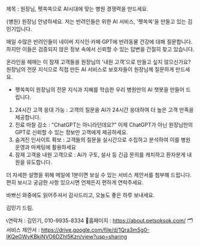 제목 : 원장님, 펫쏙쏙으로 AI시대에 맞는 병원 경쟁력을 만드세요.

{병원} 원장님 안녕하세요.
저는 반려인들은 위한 AI 서비스, '펫쏙쏙'을 만들고 있는 김민기입니다.

매일 수많은 반려인들이 네이버 지식인·카페·GPT에 반려동물 건강에 대해 질문합니다.
하지만 이들은 검증되지 않은 정보 속에서 신뢰할 수 있는 답변을 간절히 찾고 있습니다.

온라인을 헤매는 이 잠재 고객들을 원장님의 '내원 고객'으로 만들고 싶지 않으신가요?
원장님의 전문 지식으로 직접 만든 AI 서비스로 보호자들이 원장님께 질문하게 만드세요.

- 펫쏙쏙이 원장님의 전문 지식과 지혜를 학습한 우리 병원만의 AI 챗봇을 만들어 드립니다.
1. 24시간 고객 응대 가능
: 고객의 질문을 AI가 24시간 응대하여 더 높은 고객 만족을 제공합니다.
2. 진료 마찰 감소
: "ChatGPT는 아니라던데요?" 이제 ChatGPT가 아닌 원장님만의 GPT로 신뢰할 수 있는 정보만 고객에게 제공하세요.
3. 숨겨진 인사이트 확보
: 고객들의 질문을 실시간으로 수집하고 분석하여 이를 병원 운영과 마케팅에 활용하세요
4. 잠재 고객을 내원 고객으로
: Ai가 구토, 설사 등 긴급 문의를 캐치하고 환자분게 내원을 유도합니다.

더 자세한 설명을 위해 메일에 1분이면 보실 수 있는 서비스 제안서를 첨부해 드립니다.
편히 보시고 궁금한 사항 있으시면 언제든지 편하게 연락주세요.

바쁘신 와중에도 읽어주셔서 감사드리고,
오늘도 좋은 하루 보내세요.

김민기 드림.

📞연락처 : 김민기, 010-9935-8334
📎홈페이지 : https://about.petsoksok.com/
🗂️서비스 제안서 : https://drive.google.com/file/d/1Qra3m5g0-IKQeGWvKBkiNVO6DZhl5Kzn/view?usp=sharing